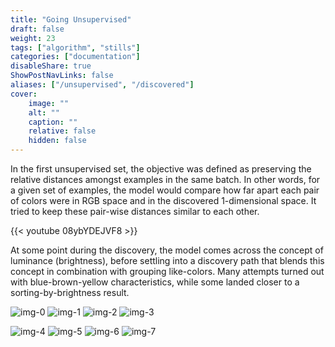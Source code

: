 ```yaml
---
title: "Going Unsupervised"
draft: false
weight: 23
tags: ["algorithm", "stills"]
categories: ["documentation"]
disableShare: true
ShowPostNavLinks: false
aliases: ["/unsupervised", "/discovered"]
cover:
    image: ""
    alt: ""
    caption: ""
    relative: false
    hidden: false
---
```


In the first unsupervised set, the objective was defined as preserving the relative distances amongst examples in the same batch.
In other words, for a given set of examples, the model would compare how far apart each pair of colors were in RGB space and in the discovered 1-dimensional space.
It tried to keep these pair-wise distances similar to each other.

{{< youtube 08ybYDEJVF8 >}}

At some point during the discovery, the model comes across the concept of luminance (brightness), before settling into a discovery path that blends this concept in combination with grouping like-colors.
Many attempts turned out with blue-brown-yellow characteristics, while some landed closer to a sorting-by-brightness result.

![img-0](https://data.math.computer/v0_unsupervised.png#center)
![img-1](https://data.math.computer/v1_unsupervised.png#center)
![img-2](https://data.math.computer/v2_unsupervised.png#center)
![img-3](https://data.math.computer/v3_unsupervised.png#center)

![img-4](https://data.math.computer/v4_unsupervised.png#center)
![img-5](https://data.math.computer/v5_unsupervised.png#center)
![img-6](https://data.math.computer/v6_unsupervised.png#center)
![img-7](https://data.math.computer/v7_unsupervised.png#center)

